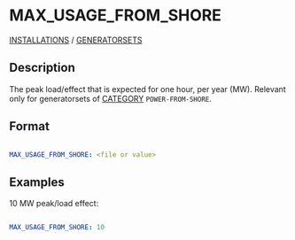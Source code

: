 # MAX_USAGE_FROM_SHORE

[INSTALLATIONS](/about/references/keywords/INSTALLATIONS.md) /
[GENERATORSETS](/about/references/keywords/GENERATORSETS.md)

## Description

The peak load/effect that is expected for one hour, per year (MW). Relevant only for generatorsets of [CATEGORY](/about/references/keywords/CATEGORY.md) `POWER-FROM-SHORE`.

## Format

~~~~~~~~yaml

MAX_USAGE_FROM_SHORE: <file or value>
~~~~~~~~

## Examples
10 MW peak/load effect:
~~~~~~~~yaml

MAX_USAGE_FROM_SHORE: 10
~~~~~~~~

